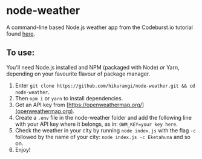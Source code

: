 # node-weather
A command-line based Node.js weather app from the Codeburst.io tutorial found [here](https://codeburst.io/build-a-simple-weather-app-with-node-js-in-just-16-lines-of-code-32261690901d).

## To use:
You'll need Node.js installed and NPM (packaged with Node) *or* Yarn, depending on your favourite flavour of package manager.

1. Enter `git clone https://github.com/hikurangi/node-weather.git && cd node-weather`.
2. Then `npm i` or `yarn` to install dependencies.
3. Get an API key from [https://openweathermap.org/](openweathermap.org).
4. Create a `.env` file in the node-weather folder and add the following line with your API key where it belongs, as in: `OWM_KEY=your key here`.
5. Check the weather in your city by running `node index.js` with the flag `-c` followed by the name of your city: `node index.js -c Eketahuna` and so on.
6. Enjoy!
